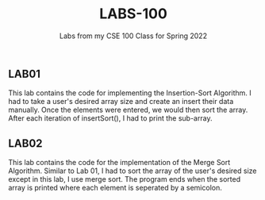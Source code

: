 <!DOCTYPE html>
<html lang="en">

<head>
    <meta charset="UTF-8">
    <meta http-equiv="X-UA-Compatible" content="IE=edge">
    <meta name="viewport" content="width=device-width, initial-scale=1.0">
    <title>Document</title>
</head>

<body>
    <header>
        <div>
            <h1>LABS-100</h1>
            <p>Labs from my CSE 100 Class for Spring 2022</p>
        </div>
    </header>
    <section>
        <div>
            <h2>LAB01</h2>
            <p>This lab contains the code for implementing the Insertion-Sort Algorithm.
                I had to take a user's desired array size and create an insert their data manually.
                Once the elements were entered, we would then sort the array.
                After each iteration of insertSort(), I had to print the sub-array.
            </p>
        </div>
        <div>
            <h2>LAB02</h2>
            <p>This lab contains the code for the implementation of the Merge Sort Algorithm. Similar
                to Lab 01, I had to sort the array of the user's desired size
                except in this lab, I use merge sort. The program ends when the sorted array is printed
                where each element is seperated by a semicolon.
</p>
        </div>
    </section>
</body>

</html>